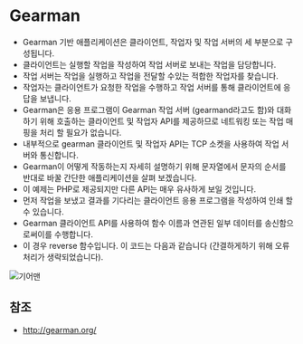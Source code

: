 
# Gearman
- Gearman 기반 애플리케이션은 클라이언트, 작업자 및 작업 서버의 세 부분으로 구성됩니다. 
- 클라이언트는 실행할 작업을 작성하여 작업 서버로 보내는 작업을 담당합니다. 
- 작업 서버는 작업을 실행하고 작업을 전달할 수있는 적합한 작업자를 찾습니다. 
- 작업자는 클라이언트가 요청한 작업을 수행하고 작업 서버를 통해 클라이언트에 응답을 보냅니다. 
- Gearman은 응용 프로그램이 Gearman 작업 서버 (gearmand라고도 함)와 대화하기 위해 호출하는 
클라이언트 및 작업자 API를 제공하므로 네트워킹 또는 작업 매핑을 처리 할 필요가 없습니다. 
- 내부적으로 gearman 클라이언트 및 작업자 API는 TCP 소켓을 사용하여 작업 서버와 통신합니다. 
- Gearman이 어떻게 작동하는지 자세히 설명하기 위해 문자열에서 문자의 순서를 반대로 바꿀 간단한 애플리케이션을 살펴 보겠습니다. 
- 이 예제는 PHP로 제공되지만 다른 API는 매우 유사하게 보일 것입니다.
- 먼저 작업을 보냈고 결과를 기다리는 클라이언트 응용 프로그램을 작성하여 인쇄 할 수 있습니다. 
- Gearman 클라이언트 API를 사용하여 함수 이름과 연관된 일부 데이터를 송신함으로써이를 수행합니다.
- 이 경우 reverse 함수입니다. 이 코드는 다음과 같습니다 (간결하게하기 위해 오류 처리가 생략되었습니다).

![기어맨](http://gearman.org/img/stack.png)


## 참조
- http://gearman.org/
